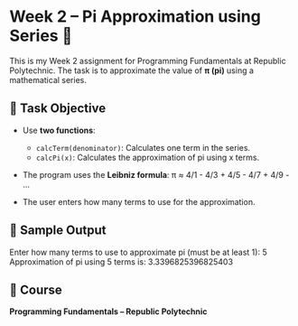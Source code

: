 # Week 2 – Pi Approximation using Series 🔢

This is my Week 2 assignment for Programming Fundamentals at Republic Polytechnic. The task is to approximate the value of **π (pi)** using a mathematical series.

## 📌 Task Objective

- Use **two functions**:
  - `calcTerm(denominator)`: Calculates one term in the series.
  - `calcPi(x)`: Calculates the approximation of pi using x terms.

- The program uses the **Leibniz formula**:
  π ≈ 4/1 - 4/3 + 4/5 - 4/7 + 4/9 - ...
  
- The user enters how many terms to use for the approximation.

## 🧪 Sample Output
Enter how many terms to use to approximate pi (must be at least 1): 5
Approximation of pi using 5 terms is: 3.3396825396825403

## 🏫 Course

**Programming Fundamentals – Republic Polytechnic**




